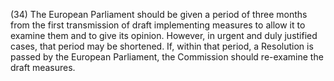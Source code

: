 (34) The European Parliament should be given a period of three months from the first transmission of draft implementing measures to allow it to examine them and to give its opinion. However, in urgent and duly justified cases, that period may be shortened. If, within that period, a Resolution is passed by the European Parliament, the Commission should re-examine the draft measures.